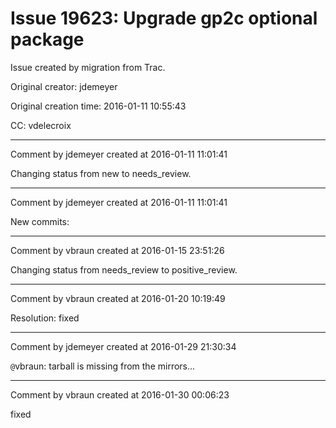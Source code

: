 # Issue 19623: Upgrade gp2c optional package

Issue created by migration from Trac.

Original creator: jdemeyer

Original creation time: 2016-01-11 10:55:43

CC:  vdelecroix




---

Comment by jdemeyer created at 2016-01-11 11:01:41

Changing status from new to needs_review.


---

Comment by jdemeyer created at 2016-01-11 11:01:41

New commits:


---

Comment by vbraun created at 2016-01-15 23:51:26

Changing status from needs_review to positive_review.


---

Comment by vbraun created at 2016-01-20 10:19:49

Resolution: fixed


---

Comment by jdemeyer created at 2016-01-29 21:30:34

`@`vbraun: tarball is missing from the mirrors...


---

Comment by vbraun created at 2016-01-30 00:06:23

fixed
